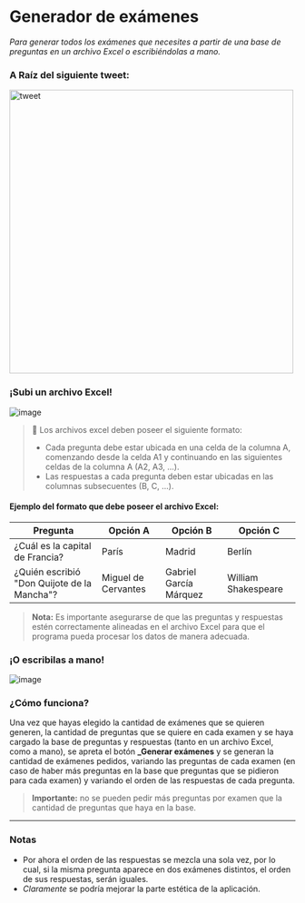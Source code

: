 # Generador de exámenes
_Para generar todos los exámenes que necesites a partir de una base de preguntas en un archivo Excel o escribiéndolas a mano._

### A Raíz del siguiente tweet:
<a href="https://twitter.com/Tia_MaGui/status/1781833877612318753" target="_blank">
  <img src="https://github.com/juanCarrique/generador-examenes/assets/102698445/de117a3b-dc06-494a-a347-f01554889191" alt="tweet" width="500"/>
</a>

### ¡Subi un archivo Excel!
![image](https://github.com/juanCarrique/generador-examenes/assets/102698445/89d2e938-d209-46fc-8054-b6457c8f2a3d)
> 🚨 Los archivos excel deben poseer el siguiente formato:  
> * Cada pregunta debe estar ubicada en una celda de la columna A, comenzando desde la celda A1 y continuando en las siguientes celdas de la columna A (A2, A3, ...).
> * Las respuestas a cada pregunta deben estar ubicadas en las columnas subsecuentes (B, C, ...).

#### Ejemplo del formato que debe poseer el archivo Excel:

| Pregunta                                   | Opción A            | Opción B                | Opción C          |
|--------------------------------------------|---------------------|-------------------------|-------------------|
| ¿Cuál es la capital de Francia?            | París               | Madrid                  | Berlín            |
| ¿Quién escribió "Don Quijote de la Mancha"?| Miguel de Cervantes | Gabriel García Márquez | William Shakespeare |

> **Nota:** Es importante asegurarse de que las preguntas y respuestas estén correctamente alineadas en el archivo Excel para que el programa pueda procesar los datos de manera adecuada.
### ¡O escribilas a mano!
![image](https://github.com/juanCarrique/generador-examenes/assets/102698445/ccb49ee9-1f98-45d9-9038-625b989afe30)

### ¿Cómo funciona?
Una vez que hayas elegido la cantidad de exámenes que se quieren generen, la cantidad de preguntas que se quiere en cada examen y se haya cargado la base de preguntas y respuestas (tanto en un archivo Excel, como a mano), se apreta el botón **_Generar exámenes** y se generan la cantidad de exámenes pedidos, variando las preguntas de cada examen (en caso de haber más preguntas en la base que preguntas que se pidieron para cada examen) y variando el orden de las respuestas de cada pregunta.

>**Importante:** no se pueden pedir más preguntas por examen que la cantidad de preguntas que haya en la base.

---
### Notas
* Por ahora el orden de las respuestas se mezcla una sola vez, por lo cual, si la misma pregunta aparece en dos exámenes distintos, el orden de sus respuestas, serán iguales.
* _Claramente_ se podría mejorar la parte estética de la aplicación.


[image]:https://github.com/juanCarrique/generador-examenes/assets/102698445/de117a3b-dc06-494a-a347-f01554889191
